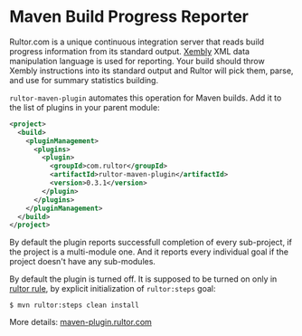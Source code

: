 # Maven Build Progress Reporter

Rultor.com is a unique continuous integration server that reads build
progress information from its standard output. [Xembly](http://www.xembly.org)
XML data manipulation language is used for reporting. Your build
should throw Xembly instructions into its standard output and Rultor
will pick them, parse, and use for summary statistics building.

`rultor-maven-plugin` automates this operation for Maven builds.
Add it to the list of plugins in your parent module:

```xml
<project>
  <build>
    <pluginManagement>
      <plugins>
        <plugin>
          <groupId>com.rultor</groupId>
          <artifactId>rultor-maven-plugin</artifactId>
          <version>0.3.1</version>
        </plugin>
      </plugins>
    </pluginManagement>
  </build>
</project>
```

By default the plugin reports successfull completion of every sub-project, if
the project is a multi-module one. And it reports every individual goal if
the project doesn't have any sub-modules.

By default the plugin is turned off. It is supposed to be turned on
only in [rultor rule](http://doc.rultor.com/index.html#rule),
by explicit initialization of `rultor:steps` goal:

```
$ mvn rultor:steps clean install
```

More details: [maven-plugin.rultor.com](http://maven-plugin.rultor.com)
